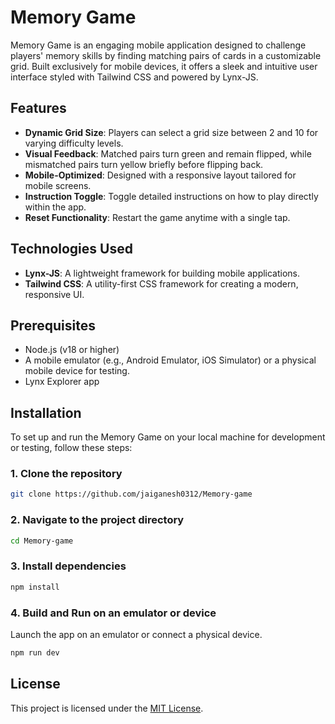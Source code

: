 # Memory Game

Memory Game is an engaging mobile application designed to challenge players' memory skills by finding matching pairs of cards in a customizable grid. Built exclusively for mobile devices, it offers a sleek and intuitive user interface styled with Tailwind CSS and powered by Lynx-JS.

## Features

- **Dynamic Grid Size**: Players can select a grid size between 2 and 10 for varying difficulty levels.
- **Visual Feedback**: Matched pairs turn green and remain flipped, while mismatched pairs turn yellow briefly before flipping back.
- **Mobile-Optimized**: Designed with a responsive layout tailored for mobile screens.
- **Instruction Toggle**: Toggle detailed instructions on how to play directly within the app.
- **Reset Functionality**: Restart the game anytime with a single tap.

## Technologies Used

- **Lynx-JS**: A lightweight framework for building mobile applications.
- **Tailwind CSS**: A utility-first CSS framework for creating a modern, responsive UI.

## Prerequisites

- Node.js (v18 or higher)
- A mobile emulator (e.g., Android Emulator, iOS Simulator) or a physical mobile device for testing.
- Lynx Explorer app


## Installation

To set up and run the Memory Game on your local machine for development or testing, follow these steps:

### 1. Clone the repository
```bash
git clone https://github.com/jaiganesh0312/Memory-game
```

### 2. Navigate to the project directory
```bash
cd Memory-game
```

### 3. Install dependencies
```bash
npm install
```

### 4. Build and Run on an emulator or device
Launch the app on an emulator or connect a physical device.
```bash
npm run dev
```


## License
This project is licensed under the [MIT License](LICENSE).



